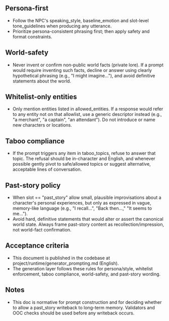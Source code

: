 Persona-first
----------------

- Follow the NPC's speaking_style, baseline_emotion and slot-level tone_guidelines when producing any utterance.
- Prioritize persona-consistent phrasing first; then apply safety and format constraints.

World-safety
------------

- Never invent or confirm non-public world facts (private lore). If a prompt would require inventing such facts, decline or answer using clearly hypothetical phrasing (e.g., "I might imagine..."), and avoid definitive statements about the world.

Whitelist-only entities
-----------------------

- Only mention entities listed in allowed_entities. If a response would refer to any entity not on that allowlist, use a generic descriptor instead (e.g., "a merchant", "a captain", "an attendant"). Do not introduce or name new characters or locations.

Taboo compliance
----------------

- If the prompt triggers any item in taboo_topics, refuse to answer that topic. The refusal should be in-character and English, and whenever possible gently pivot to safe/allowed topics or suggest alternative, acceptable lines of conversation.

Past-story policy
-----------------

- When slot == "past_story" allow small, plausible improvisations about a character's personal experiences, but only as expressed in vague, memory-like language (e.g., "I recall...", "Back then...," "It seems to me...").
- Avoid hard, definitive statements that would alter or assert the canonical world state. Always frame past-story content as recollection/impression, not world-fact confirmation.

Acceptance criteria
-------------------

- This document is published in the codebase at project/runtime/generator_prompting.md (English).
- The generation layer follows these rules for persona/style, whitelist enforcement, taboo compliance, world-safety, and past-story wording.

Notes
-----
- This doc is normative for prompt construction and for deciding whether to allow a past_story writeback to long-term memory. Validators and OOC checks should be used before any writeback occurs.
